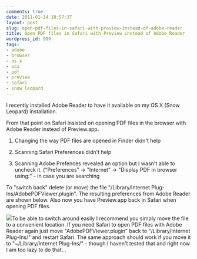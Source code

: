```yaml
---
comments: true
date: 2011-01-14 18:57:37
layout: post
slug: open-pdf-files-in-safari-with-preview-instead-of-adobe-reader
title: Open PDF files in Safari with Preview instead of Adobe Reader
wordpress_id: 909
tags:
- adobe
- browser
- os x
- osx
- pdf
- preview
- safari
- snow leopard
---
```


I recently installed Adobe Reader to have it available on my OS X (Snow Leopard) installation.

From that point on Safari insisted on opening PDF files in the browser with Adobe Reader instead of Preview.app.



	
  1. Changing the way PDF files are opened in Finder didn't help

	
  2. Scanning Safari Preferences didn't help

	
  3. Scanning Adobe Prefences revealed an option but I wasn't able to uncheck it. ("Preferences" -> "Internet" -> "Display PDF in browser using:" - in case you are searching


To "switch back" delete (or move) the file "/Library/Internet Plug-Ins/AdobePDFViewer.plugin". The resulting preferences from Adobe Reader are shown below. Also now you have Preview.app back in Safari when opening PDF files.

[![](http://serverhorror.files.wordpress.com/2011/01/adobereaderprefs.png)](http://serverhorror.files.wordpress.com/2011/01/adobereaderprefs.png)To be able to switch around easily I recommend you simply move the file to a convenient location. If you need Safari to open PDF files with Adobe Reader again just move "AdobePDFViewer.plugin" back to "/Library/Internet Plug-Ins/" and restart Safari. The same approach should work if you move it to "~/Library/Internet Plug-Ins/" - though I haven't tested that and right now I am too lazy to do that...
